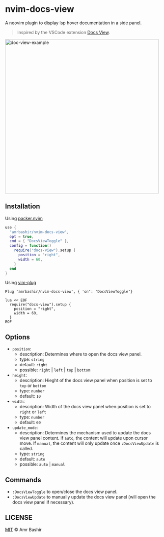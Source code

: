 # nvim-docs-view

A neovim plugin to display lsp hover documentation in a side panel.

> Inspired by the VSCode extension [Docs View](https://marketplace.visualstudio.com/items?itemName=bierner.docs-view).

<img alt="doc-view-example" src="demo.gif" width="500" />

## Installation

Using [packer.nvim](https://github.com/wbthomason/packer.nvim)

```lua
use {
  "amrbashir/nvim-docs-view",
  opt = true,
  cmd = { "DocsViewToggle" },
  config = function()
    require("docs-view").setup {
      position = "right",
      width = 60,
    }
  end
}
```

Using [vim-plug](https://github.com/junegunn/vim-plug)

```viml
Plug 'amrbashir/nvim-docs-view', { 'on': 'DocsViewToggle'}

lua << EOF
  require("docs-view").setup {
    position = "right",
    width = 60,
  }
EOF
```

## Options

- `position`:
  - description: Determines where to open the docs view panel.
  - type: `string`
  - default: `right`
  - possible: `right` | `left` | `top` | `bottom`
- `height`:
  - description: Hieght of the docs view panel when position is set to `top` or `bottom`
  - type: `number`
  - default: `10`
- `width`:
  - description: Width of the docs view panel when position is set to `right` or `left`
  - type: `number`
  - default: `60`
- `update_mode`:
  - description: Determines the mechanism used to update the docs view panel content. If `auto`, the content will update upon cursor move. If `manual`, the content will only update once `:DocsViewUpdate` is called.
  - type: `string`
  - default: `auto`
  - possible: `auto` | `manual`

## Commands

- `:DocsViewToggle` to open/close the docs view panel.
- `:DocsViewUpdate` to manually update the docs view panel (will open the docs view panel if necessary).

## LICENSE

[MIT](./LICENSE) © Amr Bashir
